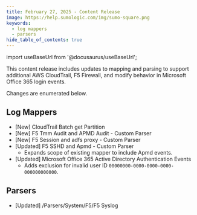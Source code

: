 ```yaml
---
title: February 27, 2025 - Content Release
image: https://help.sumologic.com/img/sumo-square.png
keywords:
  - log mappers
  - parsers
hide_table_of_contents: true    
---
```


import useBaseUrl from '@docusaurus/useBaseUrl';



This content release includes updates to mapping and parsing to support additional AWS CloudTrail, F5 Firewall, and modify behavior in Microsoft Office 365 login events. 

Changes are enumerated below.

## Log Mappers
- [New] CloudTrail Batch get Partition
- [New] F5 Tmm Audit and APMD Audit - Custom Parser
- [New] F5 Session and adfs proxy - Custom Parser
- [Updated] F5 SSHD and Apmd - Custom Parser
    - Expands scope of existing mapper to include Apmd events.
- [Updated] Microsoft Office 365 Active Directory Authentication Events
    - Adds exclusion for invalid user ID `00000000-0000-0000-0000-000000000000`.

## Parsers
- [Updated] /Parsers/System/F5/F5 Syslog